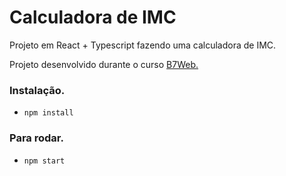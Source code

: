# Calculadora de IMC

Projeto em React + Typescript fazendo uma calculadora de IMC.

Projeto desenvolvido durante o curso [B7Web.](https://b7web.com.br)

### Instalação.
- `npm install`

### Para rodar.
- `npm start`